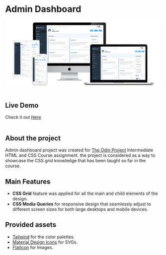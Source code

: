 
# Admin Dashboard

![the project preview](./images/preview.png)</br>
<br>

## Live Demo

Check it out [Here](https://redwanhaitami.github.io/admin-dashboard/)</br>
<br>

## About the project

Admin dashboard project was created for [The Odin Project](https://www.theodinproject.com/lessons/node-path-intermediate-html-and-css-admin-dashboard) Intermediate HTML and CSS Course assignment.
the project is considered as a way to showcase the CSS grid knowledge that has been taught so far in the course.


## Main Features

- **CSS Grid** feature was applied for all the main and child elements of the design.
- **CSS Media Queries** for responsive design that seamlessly adjust to different screen sizes for both large desktops and mobile devices.

## Provided assets

- [Tailwind](https://tailwindcss.com/docs/customizing-colors) for the color palettes.
- [Material Design Icons](https://pictogrammers.com/library/mdi/) for SVGs.
- [FlatIcon](https://www.flaticon.com/) for Images.

